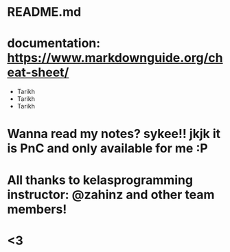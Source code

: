 # README.md
# documentation: https://www.markdownguide.org/cheat-sheet/

- Tarikh
- Tarikh
- Tarikh

# Wanna read my notes? sykee!! jkjk it is PnC and only available for me :P
# All thanks to kelasprogramming instructor: @zahinz and other team members! <h1><3</h1>

